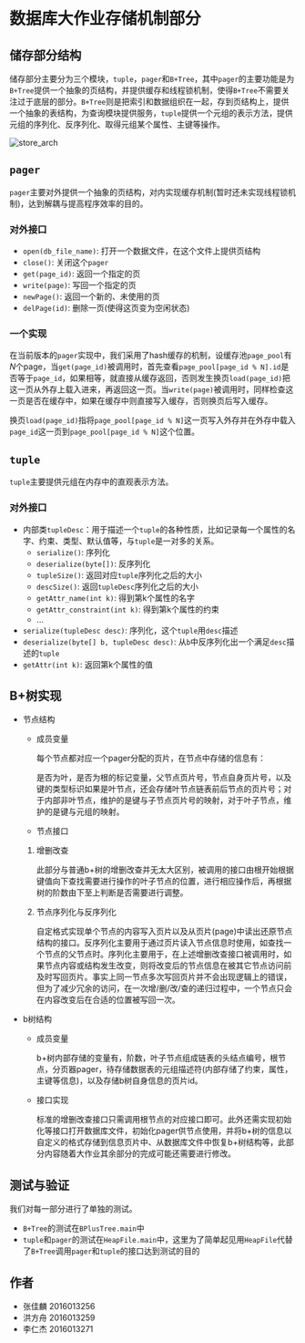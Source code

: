 # 数据库大作业存储机制部分

## 储存部分结构

储存部分主要分为三个模块，`tuple`，`pager`和`B+Tree`，其中`pager`的主要功能是为`B+Tree`提供一个抽象的页结构，并提供缓存和线程锁机制，使得`B+Tree`不需要关注过于底层的部分。`B+Tree`则是把索引和数据组织在一起，存到页结构上，提供一个抽象的表结构，为查询模块提供服务，`tuple`提供一个元组的表示方法，提供元组的序列化、反序列化、取得元组某个属性、主键等操作。

![store_arch](./asset/store_arch.png)

## `pager`

`pager`主要对外提供一个抽象的页结构，对内实现缓存机制(暂时还未实现线程锁机制)，达到解耦与提高程序效率的目的。

### 对外接口

* `open(db_file_name)`: 打开一个数据文件，在这个文件上提供页结构
* `close()`: 关闭这个`pager`
* `get(page_id)`: 返回一个指定的页
* `write(page)`: 写回一个指定的页
* `newPage()`: 返回一个新的、未使用的页
* `delPage(id)`: 删除一页(使得这页变为空闲状态)

### 一个实现

在当前版本的`pager`实现中，我们采用了hash缓存的机制，设缓存池`page_pool`有$N$个page，当`get(page_id)`被调用时，首先查看`page_pool[page_id % N].id`是否等于`page_id`，如果相等，就直接从缓存返回，否则发生换页`load(page_id)`把这一页从外存上载入进来，再返回这一页。当`write(page)`被调用时，同样检查这一页是否在缓存中，如果在缓存中则直接写入缓存，否则换页后写入缓存。

换页`load(page_id)`指将`page_pool[page_id % N]`这一页写入外存并在外存中载入`page_id`这一页到`page_pool[page_id % N]`这个位置。

## `tuple`

`tuple`主要提供元组在内存中的直观表示方法。

### 对外接口

* 内部类`tupleDesc`：用于描述一个`tuple`的各种性质，比如记录每一个属性的名字、约束、类型、默认值等，与`tuple`是一对多的关系。
  * `serialize()`: 序列化
  * `deserialize(byte[])`: 反序列化
  * `tupleSize()`: 返回对应`tuple`序列化之后的大小
  * `descSize()`: 返回`tupleDesc`序列化之后的大小
  * `getAttr_name(int k)`: 得到第k个属性的名字
  * `getAttr_constraint(int k)`: 得到第k个属性的约束
  * ...
* `serialize(tupleDesc desc)`: 序列化，这个`tuple`用`desc`描述
* `deserialize(byte[] b, tupleDesc desc)`: 从`b`中反序列化出一个满足`desc`描述的`tuple`
* `getAttr(int k)`: 返回第k个属性的值

## B+树实现

* 节点结构

  * 成员变量

    每个节点都对应一个pager分配的页片，在节点中存储的信息有：

    是否为叶，是否为根的标记变量，父节点页片号，节点自身页片号，以及键的类型标识如果是叶节点，还会存储叶节点链表前后节点的页片号；对于内部非叶节点，维护的是键与子节点页片号的映射，对于叶子节点，维护的是键与元组的映射。

  * 节点接口

  1. 增删改查

     此部分与普通b+树的增删改查并无太大区别，被调用的接口由根开始根据键值向下查找需要进行操作的叶子节点的位置，进行相应操作后，再根据树的阶数由下至上判断是否需要进行调整。

  2. 节点序列化与反序列化

     自定格式实现单个节点的内容写入页片以及从页片(page)中读出还原节点结构的接口。反序列化主要用于通过页片读入节点信息时使用，如查找一个节点的父节点时。序列化主要用于，在上述增删改查接口被调用时，如果节点内容或结构发生改变，则将改变后的节点信息在被其它节点访问前及时写回页片。事实上同一节点多次写回页片并不会出现逻辑上的错误，但为了减少冗余的访问，在一次增/删/改/查的递归过程中，一个节点只会在内容改变后在合适的位置被写回一次。

* b树结构

  * 成员变量

    b+树内部存储的变量有，阶数，叶子节点组成链表的头结点编号，根节点，分页器pager，待存储数据表的元组描述符(内部存储了约束，属性，主键等信息)，以及存储b树自身信息的页片id。

  * 接口实现

    标准的增删改查接口只需调用根节点的对应接口即可。此外还需实现初始化等接口打开数据库文件，初始化pager供节点使用，并将b+树的信息以自定义的格式存储到信息页片中、从数据库文件中恢复b+树结构等，此部分内容随着大作业其余部分的完成可能还需要进行修改。

## 测试与验证

我们对每一部分进行了单独的测试。

* `B+Tree`的测试在`BPlusTree.main`中
* `tuple`和`pager`的测试在`HeapFile.main`中，这里为了简单起见用`HeapFile`代替了`B+Tree`调用`pager`和`tuple`的接口达到测试的目的

## 作者

* 张佳麟 2016013256
* 洪方舟 2016013259
* 李仁杰 2016013271